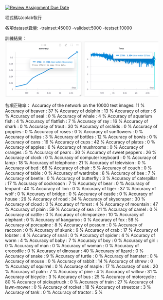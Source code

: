 [![Review Assignment Due Date](https://classroom.github.com/assets/deadline-readme-button-24ddc0f5d75046c5622901739e7c5dd533143b0c8e959d652212380cedb1ea36.svg)](https://classroom.github.com/a/9e_U2VEe)

程式碼以colab執行

各項dataset數量:
    -trainset:45000
    -validset:5000
    -testset:10000

訓練結果：
![alt text](image.png)

各項正確率：
Accuracy of the network on the 10000 test images: 11 %
Accuracy of beaver : 37 %
Accuracy of dolphin : 13 %
Accuracy of otter :  6 %
Accuracy of  seal :  0 %
Accuracy of whale :  4 %
Accuracy of aquarium fish :  4 %
Accuracy of flatfish :  7 %
Accuracy of   ray : 16 %
Accuracy of shark :  0 %
Accuracy of trout : 30 %
Accuracy of orchids :  0 %
Accuracy of poppies :  0 %
Accuracy of roses :  0 %
Accuracy of sunflowers :  0 %
Accuracy of tulips :  3 %
Accuracy of bottles : 12 %
Accuracy of bowls :  0 %
Accuracy of  cans : 16 %
Accuracy of  cups : 42 %
Accuracy of plates :  0 %
Accuracy of apples :  6 %
Accuracy of mushrooms :  0 %
Accuracy of oranges :  5 %
Accuracy of pears : 30 %
Accuracy of sweet peppers : 26 %
Accuracy of clock :  0 %
Accuracy of computer keyboard :  0 %
Accuracy of  lamp : 18 %
Accuracy of telephone : 21 %
Accuracy of television :  0 %
Accuracy of   bed : 66 %
Accuracy of chair :  5 %
Accuracy of couch :  0 %
Accuracy of table :  0 %
Accuracy of wardrobe :  8 %
Accuracy of   bee :  7 %
Accuracy of beetle :  0 %
Accuracy of butterfly :  3 %
Accuracy of caterpillar : 17 %
Accuracy of cockroach :  7 %
Accuracy of  bear :  0 %
Accuracy of leopard : 40 %
Accuracy of  lion :  0 %
Accuracy of tiger : 37 %
Accuracy of  wolf :  0 %
Accuracy of bridge :  0 %
Accuracy of castle :  0 %
Accuracy of house : 26 %
Accuracy of  road : 34 %
Accuracy of skyscraper : 30 %
Accuracy of cloud :  0 %
Accuracy of forest :  4 %
Accuracy of mountain : 47 %
Accuracy of plain : 59 %
Accuracy of   sea : 21 %
Accuracy of camel :  0 %
Accuracy of cattle :  0 %
Accuracy of chimpanzee : 10 %
Accuracy of elephant :  0 %
Accuracy of kangaroo :  0 %
Accuracy of   fox : 58 %
Accuracy of porcupine :  8 %
Accuracy of possum :  0 %
Accuracy of raccoon :  0 %
Accuracy of skunk :  6 %
Accuracy of  crab : 17 %
Accuracy of lobster :  4 %
Accuracy of snail :  0 %
Accuracy of spider :  4 %
Accuracy of  worm :  4 %
Accuracy of  baby :  7 %
Accuracy of   boy :  0 %
Accuracy of  girl :  0 %
Accuracy of   man :  0 %
Accuracy of woman :  0 %
Accuracy of crocodile :  0 %
Accuracy of dinosaur : 40 %
Accuracy of lizard :  0 %
Accuracy of snake :  9 %
Accuracy of turtle :  0 %
Accuracy of hamster :  0 %
Accuracy of mouse :  0 %
Accuracy of rabbit : 14 %
Accuracy of shrew :  0 %
Accuracy of squirrel :  0 %
Accuracy of maple : 17 %
Accuracy of   oak : 20 %
Accuracy of  palm :  7 %
Accuracy of  pine :  4 %
Accuracy of willow : 31 %
Accuracy of bicycle :  3 %
Accuracy of   bus : 25 %
Accuracy of motorcycle : 80 %
Accuracy of pickuptruck :  0 %
Accuracy of train : 27 %
Accuracy of lawn-mower :  0 %
Accuracy of rocket : 18 %
Accuracy of streetcar :  3 %
Accuracy of  tank :  0 %
Accuracy of tractor :  5 %